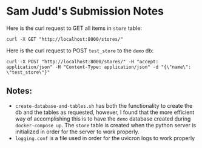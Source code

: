 # Sam Judd's Submission Notes
Here is the curl request to GET all items in `store` table:

``` curl -X GET "http://localhost:8000/stores/" ```



Here is the curl request to POST `test_store` to the `demo` db:

``` curl -X POST "http://localhost:8000/stores/" -H "accept: application/json" -H "Content-Type: application/json" -d "{\"name\": \"test_store\"}" ```


## Notes:

- `create-database-and-tables.sh` has both the functionality to create the db and the tables as requested, however, I found that the more efficient way of accomplishing this is to have the `demo` database created during `docker-compose up`. The `store` table is created when the python server is initialized in order for the server to work properly.
- `logging.conf` is a file used in order for the uvicron logs to work properly



